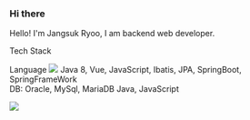 ### Hi there 

Hello! I'm Jangsuk Ryoo, I am backend web developer.

Tech Stack <br>

Language 
<img src="https://img.shields.io/badge/Vue.js-#4FC08D?style=flat-square&logo=Vue.js&logoColor=white"/>
Java 8, Vue, JavaScript, Ibatis, JPA, SpringBoot, SpringFrameWork <br>
DB: Oracle, MySql, MariaDB Java, JavaScript <br>

<img src="https://img.shields.io/badge/Android-3DDC84?style=flat-square&logo=Android&logoColor=white"/>


